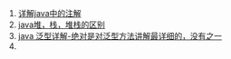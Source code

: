 1. [详解java中的注解](https://droidyue.com/blog/2016/04/24/look-into-java-annotation/)
2. [java堆，栈，堆栈的区别](https://www.cnblogs.com/iliuyuet/p/5603618.html)
3. [java 泛型详解-绝对是对泛型方法讲解最详细的，没有之一](https://www.cnblogs.com/iliuyuet/p/5603618.html)
4. 